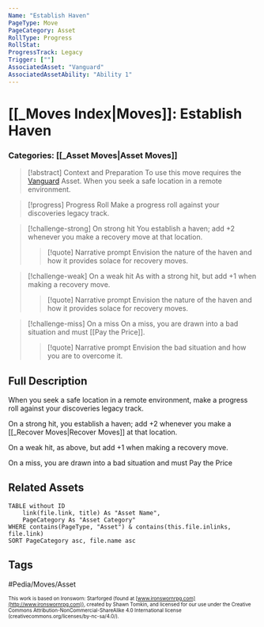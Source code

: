 ```yaml
---
Name: "Establish Haven"
PageType: Move
PageCategory: Asset
RollType: Progress
RollStat:
ProgressTrack: Legacy
Trigger: [""]
AssociatedAsset: "Vanguard"
AssociatedAssetAbility: "Ability 1"
---
```

# [[_Moves Index|Moves]]: Establish Haven
### Categories: [[_Asset Moves|Asset Moves]]

>[!abstract]  Context and Preparation
>To use this move requires the [Vanguard](z_Obsi-Forge-Apedia/Assets/Deed/Vanguard.md) Asset. When you seek a safe location in a remote environment.


> [!progress] Progress Roll
> Make a progress roll against your discoveries legacy track.

> [!challenge-strong] On strong hit
> You establish a haven; add +2 whenever you make a recovery move at that location.  
> > [!quote] Narrative prompt
> > Envision the nature of the haven and how it provides solace for recovery moves.

> [!challenge-weak] On a weak hit
> As with a strong hit, but add +1 when making a recovery move.
> > [!quote] Narrative prompt
> > Envision the nature of the haven and how it provides solace for recovery moves.


> [!challenge-miss] On a miss
> On a miss, you are drawn into a bad situation and must [[Pay the Price]].
> > [!quote] Narrative prompt
> > Envision the bad situation and how you are to overcome it.


## Full Description
When you seek a safe location in a remote environment, make a progress roll against your discoveries legacy track. 

On a strong hit, you establish a haven; add +2 whenever you make a [[_Recover Moves|Recover Moves]] at that location. 

On a weak hit, as above, but add +1 when making a recovery move. 

On a miss, you are drawn into a bad situation and must Pay the Price

## Related Assets
```dataview
TABLE without ID
	link(file.link, title) As "Asset Name",
	PageCategory As "Asset Category"
WHERE contains(PageType, "Asset") & contains(this.file.inlinks, file.link)
SORT PageCategory asc, file.name asc
```

## Tags
#Pedia/Moves/Asset 

<font size=-2>This work is based on Ironsworn: Starforged (found at [www.ironswornrpg.com](http://www.ironswornrpg.com)), created by Shawn Tomkin, and licensed for our use under the Creative Commons Attribution-NonCommercial-ShareAlike 4.0 International license  (creativecommons.org/licenses/by-nc-sa/4.0/).</font>